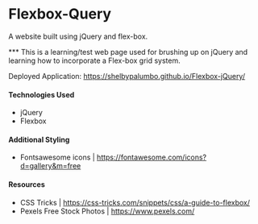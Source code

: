 # Flexbox-Query

A website built using jQuery and flex-box.

\*\*\* This is a learning/test web page used for brushing up on jQuery and learning how to incorporate a Flex-box grid system.

Deployed Application: https://shelbypalumbo.github.io/Flexbox-jQuery/

#### Technologies Used

- jQuery
- Flexbox

#### Additional Styling

- Fontsawesome icons | https://fontawesome.com/icons?d=gallery&m=free

#### Resources

- CSS Tricks | https://css-tricks.com/snippets/css/a-guide-to-flexbox/
- Pexels Free Stock Photos | https://www.pexels.com/
